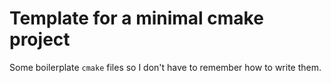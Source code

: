 # Template for a minimal cmake project

Some boilerplate `cmake` files so I don't have to remember how to write them.

